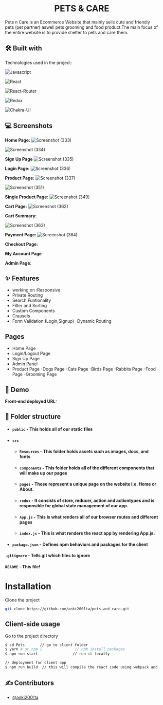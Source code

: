 <h1 align="center" id="title">
 PETS & CARE
</h1>
Pets n Care is an Ecommerce Website,that mainly sells cute and friendly pets (pet partner) aswell pets grooming and food product.The main focus of the entire website is to provide shelter to pets and care them.



## 🛠 Built with 

Technologies used in the project:

![Javascript](https://img.shields.io/badge/JavaScript-323330?style=for-the-badge&amp;logo=javascript&amp;logoColor=F7DF1E)

![React](https://img.shields.io/badge/React-20232A?style=for-the-badge&amp;logo=react&amp;logoColor=61DAFB)

![React-Router](https://img.shields.io/badge/React_Router-CA4245?style=for-the-badge&amp;logo=react-router&amp;logoColor=white)

![Redux](https://img.shields.io/badge/Redux-593D88?style=for-the-badge&amp;logo=redux&amp;logoColor=white)

![Chakra-UI](https://img.shields.io/badge/Chakra--UI-319795?style=for-the-badge&amp;logo=chakra-ui&amp;logoColor=white)





## 💻 Screenshots

**Home Page:**
![Screenshot (333)](https://user-images.githubusercontent.com/107462155/219293716-5413accb-2cfa-4145-b912-e825e9570307.png)

![Screenshot (334)](https://user-images.githubusercontent.com/107462155/219294022-a285cebd-0dca-48f5-9121-119ba8e72c9a.png)


**Sign Up Page**
![Screenshot (335)](https://user-images.githubusercontent.com/107462155/219295850-1ef5c20d-380d-469f-be40-aa8be2b8bbc2.png)

**Login Page:**
![Screenshot (336)](https://user-images.githubusercontent.com/107462155/219295866-7b70d844-c5b3-4cf3-a473-df58533cc36b.png)

**Product Page:**
![Screenshot (337)](https://user-images.githubusercontent.com/107462155/219299000-89331138-91fa-4184-9653-dfb752378c9a.png)

![Screenshot (351)](https://user-images.githubusercontent.com/107462155/220111009-3e8a0ba2-c15b-41d1-95e8-47227fe0c841.png)

**Single Product Page:**
![Screenshot (349)](https://user-images.githubusercontent.com/107462155/220111095-769d19f2-bf8b-41f3-936f-458c667b67b1.png)

**Cart Page:**
![Screenshot (362)](https://user-images.githubusercontent.com/107462155/221266676-a8126714-36ef-4509-baa7-b50e8c2dc260.png)

**Cart Summary:**

![Screenshot (363)](https://user-images.githubusercontent.com/107462155/221266917-66c02f16-53cd-476a-a899-3fce3c58ae06.png)

**Payment Page:**
![Screenshot (364)](https://user-images.githubusercontent.com/107462155/221267084-156fa59f-a4c9-446f-899d-6b9e670e2d68.png)


**Checkout Page:**


**My Account Page**





**Admin Page:**




## ✨ Features 

- working on :Responsive
- Private Routing
- Search Funtionality
- Filter and Sorting
- Custom Components
- Crausels
- Form Validation (Login,Signup)
-Dynamic Routing


## Pages

- Home Page
- Login/Logout Page
- Sign Up Page
- Admin Panel 
- Product Page
    -Dogs Page
    -Cats Page
    -Birds Page
    -Rabbits Page
    -Food Page
    -Grooming Page



## 🚀 Demo

**Front-end deployed URL:**




##  📁 Folder structure
- #### `public` - This holds all of our static files
- #### `src`
    - #### `Resources` - This folder holds assets such as images, docs, and fonts
    - #### `components` - This folder holds all of the different components that will make up our pages
    - #### `pages` - These represent a unique page on the website i.e. Home or About. 
    - #### `redux` - It consists of store, reducer, action and actiontypes and is responsible for global state management of our app.
    - #### `App.js` - This is what renders all of our browser routes and different pages
    - #### `index.js` - This is what renders the react app by rendering App.js.
- #### `package.json` - Defines npm behaviors and packages for the client

#### `.gitignore` - Tells git which files to ignore
#### `README` - This file!

# Installation

Clone the project
```bash
git clone https://github.com/anki2001ta/pets_and_care.git
```
## Client-side usage

Go to the project directory

```bash
$ cd Pets       // go to client folder
$ yarn # or npm i               // npm install packages
$ npm run start                // run it locally

// deployment for client app
$ npm run build  // this will compile the react code using webpack and generate a folder called docs in the root level
````  

## ✍ Contributors
- [@anki2001ta](https://github.com/anki2001ta)

##





